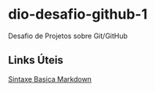 # dio-desafio-github-1
Desafio de Projetos sobre Git/GitHub

## Links Úteis
[Sintaxe Basica Markdown](https://www.markdownguide.org/basic-syntax/)
